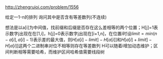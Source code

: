http://zhengruioi.com/problem/1556

给定一1-n的排列 询问其中是否含有等差数列(不连续)

想法是以a[i]为中间值，找前缀和后缀是否存在这么差相等的两个位置；H[j]=1表示数字j出现在在[1,i]，h[j]=0表示数字j出现在[i+1,n]，在位置$i$时设$limit=min(n-a[i],a[i]-1)$表示差的最大值，则$H[a[i]-limit]-H[a[i]]$和$H[a[i]+limit]-H[a[i]]$这两个二进制串对位不相等则存在等差数列
H可以随着i增加动态维护；区间判断相等需要哈希，而维护区间哈希值需要线段树